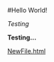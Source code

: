 #Hello World!

*Testing* 

**Testing...**

[NewFile.html](https://argylesocks.github.io/cse15l-lab-reports/NewFile.html)
